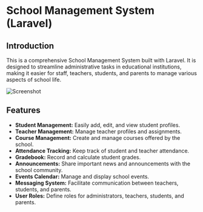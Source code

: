 # School Management System (Laravel)

## Introduction

This is a comprehensive School Management System built with Laravel. It is designed to streamline administrative tasks in educational institutions, making it easier for staff, teachers, students, and parents to manage various aspects of school life.

![Screenshot](/path/to/screenshot.png)

## Features

-   **Student Management:** Easily add, edit, and view student profiles.
-   **Teacher Management:** Manage teacher profiles and assignments.
-   **Course Management:** Create and manage courses offered by the school.
-   **Attendance Tracking:** Keep track of student and teacher attendance.
-   **Gradebook:** Record and calculate student grades.
-   **Announcements:** Share important news and announcements with the school community.
-   **Events Calendar:** Manage and display school events.
-   **Messaging System:** Facilitate communication between teachers, students, and parents.
-   **User Roles:** Define roles for administrators, teachers, students, and parents.
